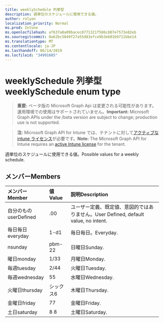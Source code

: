 ```yaml
---
title: weeklySchedule 列挙型
description: 週単位のスケジュールに使用できる値。
author: rolyon
localization_priority: Normal
ms.prod: Intune
ms.openlocfilehash: af637a0a09bacec8771321f586c887e7573e82eb
ms.sourcegitcommit: 0a62bc5849f27a55d83efce9b3eb01b9711bbe1d
ms.translationtype: MT
ms.contentlocale: ja-JP
ms.lasthandoff: 06/14/2019
ms.locfileid: "34991605"
---
```

# <a name="weeklyschedule-enum-type"></a><span data-ttu-id="2bdc6-103">weeklySchedule 列挙型</span><span class="sxs-lookup"><span data-stu-id="2bdc6-103">weeklySchedule enum type</span></span>

> <span data-ttu-id="2bdc6-104">**重要:** ベータ版の Microsoft Graph Api は変更される可能性があります。運用環境での使用はサポートされていません。</span><span class="sxs-lookup"><span data-stu-id="2bdc6-104">**Important:** Microsoft Graph APIs under the /beta version are subject to change; production use is not supported.</span></span>

> <span data-ttu-id="2bdc6-105">**注:** Microsoft Graph API for Intune では、テナントに対して[アクティブな intune ライセンス](https://go.microsoft.com/fwlink/?linkid=839381)が必要です。</span><span class="sxs-lookup"><span data-stu-id="2bdc6-105">**Note:** The Microsoft Graph API for Intune requires an [active Intune license](https://go.microsoft.com/fwlink/?linkid=839381) for the tenant.</span></span>

<span data-ttu-id="2bdc6-106">週単位のスケジュールに使用できる値。</span><span class="sxs-lookup"><span data-stu-id="2bdc6-106">Possible values for a weekly schedule.</span></span>

## <a name="members"></a><span data-ttu-id="2bdc6-107">メンバー</span><span class="sxs-lookup"><span data-stu-id="2bdc6-107">Members</span></span>
|<span data-ttu-id="2bdc6-108">メンバー</span><span class="sxs-lookup"><span data-stu-id="2bdc6-108">Member</span></span>|<span data-ttu-id="2bdc6-109">値</span><span class="sxs-lookup"><span data-stu-id="2bdc6-109">Value</span></span>|<span data-ttu-id="2bdc6-110">説明</span><span class="sxs-lookup"><span data-stu-id="2bdc6-110">Description</span></span>|
|:---|:---|:---|
|<span data-ttu-id="2bdc6-111">自分のもの</span><span class="sxs-lookup"><span data-stu-id="2bdc6-111">userDefined</span></span>|<span data-ttu-id="2bdc6-112">.0</span><span class="sxs-lookup"><span data-stu-id="2bdc6-112">0</span></span>|<span data-ttu-id="2bdc6-113">ユーザー定義、既定値、意図的ではありません。</span><span class="sxs-lookup"><span data-stu-id="2bdc6-113">User Defined, default value, no intent.</span></span>|
|<span data-ttu-id="2bdc6-114">毎日毎日</span><span class="sxs-lookup"><span data-stu-id="2bdc6-114">everyday</span></span>|<span data-ttu-id="2bdc6-115">1-d</span><span class="sxs-lookup"><span data-stu-id="2bdc6-115">1</span></span>|<span data-ttu-id="2bdc6-116">毎日毎日。</span><span class="sxs-lookup"><span data-stu-id="2bdc6-116">Everyday.</span></span>|
|<span data-ttu-id="2bdc6-117">n</span><span class="sxs-lookup"><span data-stu-id="2bdc6-117">sunday</span></span>|<span data-ttu-id="2bdc6-118">pbm-2</span><span class="sxs-lookup"><span data-stu-id="2bdc6-118">2</span></span>|<span data-ttu-id="2bdc6-119">日曜日</span><span class="sxs-lookup"><span data-stu-id="2bdc6-119">Sunday.</span></span>|
|<span data-ttu-id="2bdc6-120">曜日</span><span class="sxs-lookup"><span data-stu-id="2bdc6-120">monday</span></span>|<span data-ttu-id="2bdc6-121">1/3</span><span class="sxs-lookup"><span data-stu-id="2bdc6-121">3</span></span>|<span data-ttu-id="2bdc6-122">月曜日</span><span class="sxs-lookup"><span data-stu-id="2bdc6-122">Monday.</span></span>|
|<span data-ttu-id="2bdc6-123">毎週</span><span class="sxs-lookup"><span data-stu-id="2bdc6-123">tuesday</span></span>|<span data-ttu-id="2bdc6-124">2/4</span><span class="sxs-lookup"><span data-stu-id="2bdc6-124">4</span></span>|<span data-ttu-id="2bdc6-125">火曜日</span><span class="sxs-lookup"><span data-stu-id="2bdc6-125">Tuesday.</span></span>|
|<span data-ttu-id="2bdc6-126">毎週</span><span class="sxs-lookup"><span data-stu-id="2bdc6-126">wednesday</span></span>|<span data-ttu-id="2bdc6-127">5</span><span class="sxs-lookup"><span data-stu-id="2bdc6-127">5</span></span>|<span data-ttu-id="2bdc6-128">水曜日</span><span class="sxs-lookup"><span data-stu-id="2bdc6-128">Wednesday.</span></span>|
|<span data-ttu-id="2bdc6-129">火曜日</span><span class="sxs-lookup"><span data-stu-id="2bdc6-129">thursday</span></span>|<span data-ttu-id="2bdc6-130">シックス</span><span class="sxs-lookup"><span data-stu-id="2bdc6-130">6</span></span>|<span data-ttu-id="2bdc6-131">木曜日</span><span class="sxs-lookup"><span data-stu-id="2bdc6-131">Thursday.</span></span>|
|<span data-ttu-id="2bdc6-132">金曜日</span><span class="sxs-lookup"><span data-stu-id="2bdc6-132">friday</span></span>|<span data-ttu-id="2bdc6-133">7</span><span class="sxs-lookup"><span data-stu-id="2bdc6-133">7</span></span>|<span data-ttu-id="2bdc6-134">金曜日</span><span class="sxs-lookup"><span data-stu-id="2bdc6-134">Friday.</span></span>|
|<span data-ttu-id="2bdc6-135">土日</span><span class="sxs-lookup"><span data-stu-id="2bdc6-135">saturday</span></span>|<span data-ttu-id="2bdc6-136">8 </span><span class="sxs-lookup"><span data-stu-id="2bdc6-136">8</span></span>|<span data-ttu-id="2bdc6-137">土曜日</span><span class="sxs-lookup"><span data-stu-id="2bdc6-137">Saturday.</span></span>|






